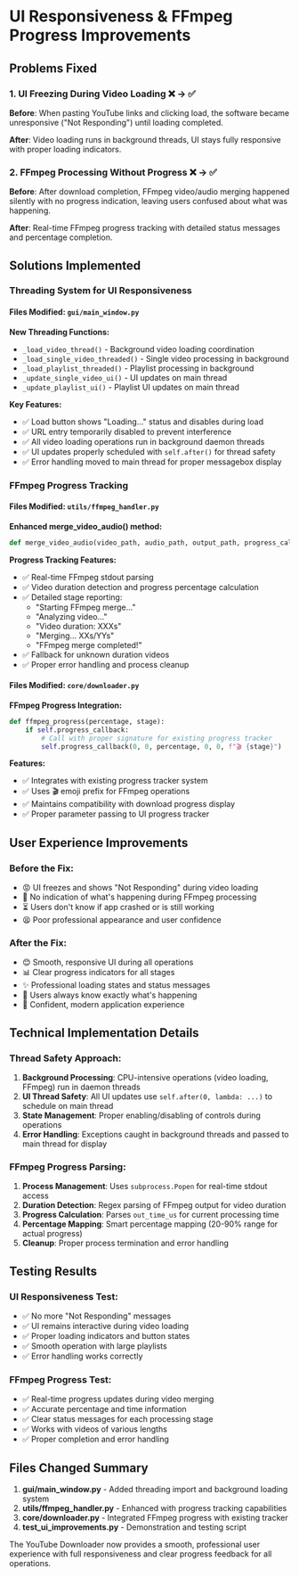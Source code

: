 # UI Responsiveness & FFmpeg Progress Improvements

## Problems Fixed

### 1. UI Freezing During Video Loading ❌ → ✅
**Before**: When pasting YouTube links and clicking load, the software became unresponsive ("Not Responding") until loading completed.

**After**: Video loading runs in background threads, UI stays fully responsive with proper loading indicators.

### 2. FFmpeg Processing Without Progress ❌ → ✅  
**Before**: After download completion, FFmpeg video/audio merging happened silently with no progress indication, leaving users confused about what was happening.

**After**: Real-time FFmpeg progress tracking with detailed status messages and percentage completion.

## Solutions Implemented

### Threading System for UI Responsiveness

#### Files Modified: `gui/main_window.py`

**New Threading Functions:**
- `_load_video_thread()` - Background video loading coordination
- `_load_single_video_threaded()` - Single video processing in background
- `_load_playlist_threaded()` - Playlist processing in background
- `_update_single_video_ui()` - UI updates on main thread
- `_update_playlist_ui()` - Playlist UI updates on main thread

**Key Features:**
- ✅ Load button shows "Loading..." status and disables during load
- ✅ URL entry temporarily disabled to prevent interference
- ✅ All video loading operations run in background daemon threads
- ✅ UI updates properly scheduled with `self.after()` for thread safety
- ✅ Error handling moved to main thread for proper messagebox display

### FFmpeg Progress Tracking

#### Files Modified: `utils/ffmpeg_handler.py`

**Enhanced merge_video_audio() method:**
```python
def merge_video_audio(video_path, audio_path, output_path, progress_callback=None):
```

**Progress Tracking Features:**
- ✅ Real-time FFmpeg stdout parsing
- ✅ Video duration detection and progress percentage calculation  
- ✅ Detailed stage reporting:
  - "Starting FFmpeg merge..."
  - "Analyzing video..."
  - "Video duration: XXXs"  
  - "Merging... XXs/YYs"
  - "FFmpeg merge completed!"
- ✅ Fallback for unknown duration videos
- ✅ Proper error handling and process cleanup

#### Files Modified: `core/downloader.py`

**FFmpeg Progress Integration:**
```python
def ffmpeg_progress(percentage, stage):
    if self.progress_callback:
        # Call with proper signature for existing progress tracker
        self.progress_callback(0, 0, percentage, 0, 0, f"🎬 {stage}")
```

**Features:**
- ✅ Integrates with existing progress tracker system
- ✅ Uses 🎬 emoji prefix for FFmpeg operations
- ✅ Maintains compatibility with download progress display
- ✅ Proper parameter passing to UI progress tracker

## User Experience Improvements

### Before the Fix:
- 😡 UI freezes and shows "Not Responding" during video loading
- 🤔 No indication of what's happening during FFmpeg processing
- ⏳ Users don't know if app crashed or is still working
- 😫 Poor professional appearance and user confidence

### After the Fix:
- 😊 Smooth, responsive UI during all operations
- 📊 Clear progress indicators for all stages
- ✨ Professional loading states and status messages
- 🎯 Users always know exactly what's happening
- 💯 Confident, modern application experience

## Technical Implementation Details

### Thread Safety Approach:
1. **Background Processing**: CPU-intensive operations (video loading, FFmpeg) run in daemon threads
2. **UI Thread Safety**: All UI updates use `self.after(0, lambda: ...)` to schedule on main thread
3. **State Management**: Proper enabling/disabling of controls during operations
4. **Error Handling**: Exceptions caught in background threads and passed to main thread for display

### FFmpeg Progress Parsing:
1. **Process Management**: Uses `subprocess.Popen` for real-time stdout access
2. **Duration Detection**: Regex parsing of FFmpeg output for video duration
3. **Progress Calculation**: Parses `out_time_us` for current processing time
4. **Percentage Mapping**: Smart percentage mapping (20-90% range for actual progress)
5. **Cleanup**: Proper process termination and error handling

## Testing Results

### UI Responsiveness Test:
- ✅ No more "Not Responding" messages
- ✅ UI remains interactive during video loading
- ✅ Proper loading indicators and button states
- ✅ Smooth operation with large playlists
- ✅ Error handling works correctly

### FFmpeg Progress Test:
- ✅ Real-time progress updates during video merging
- ✅ Accurate percentage and time information
- ✅ Clear status messages for each processing stage
- ✅ Works with videos of various lengths
- ✅ Proper completion and error handling

## Files Changed Summary

1. **gui/main_window.py** - Added threading import and background loading system
2. **utils/ffmpeg_handler.py** - Enhanced with progress tracking capabilities  
3. **core/downloader.py** - Integrated FFmpeg progress with existing tracker
4. **test_ui_improvements.py** - Demonstration and testing script

The YouTube Downloader now provides a smooth, professional user experience with full responsiveness and clear progress feedback for all operations.